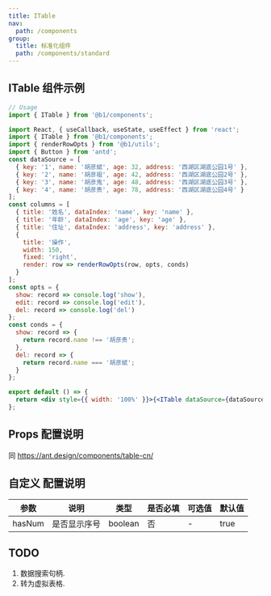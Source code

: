 ```yaml
---
title: ITable
nav:
  path: /components
group:
  title: 标准化组件
  path: /components/standard
---
```


## ITable 组件示例

```js
// Usage
import { ITable } from '@b1/components';
```

```jsx
import React, { useCallback, useState, useEffect } from 'react';
import { ITable } from '@b1/components';
import { renderRowOpts } from '@b1/utils';
import { Button } from 'antd';
const dataSource = [
  { key: '1', name: '胡彦斌', age: 32, address: '西湖区湖底公园1号' },
  { key: '2', name: '胡彦祖', age: 42, address: '西湖区湖底公园2号' },
  { key: '3', name: '胡彦鬼', age: 48, address: '西湖区湖底公园3号' },
  { key: '4', name: '胡彦贵', age: 78, address: '西湖区湖底公园4号' }
];
const columns = [
  { title: '姓名', dataIndex: 'name', key: 'name' },
  { title: '年龄', dataIndex: 'age', key: 'age' },
  { title: '住址', dataIndex: 'address', key: 'address' },
  {
    title: '操作',
    width: 150,
    fixed: 'right',
    render: row => renderRowOpts(row, opts, conds)
  }
];
const opts = {
  show: record => console.log('show'),
  edit: record => console.log('edit'),
  del: record => console.log('del')
};
const conds = {
  show: record => {
    return record.name !== '胡彦贵';
  },
  del: record => {
    return record.name === '胡彦斌';
  }
};

export default () => {
  return <div style={{ width: '100%' }}>{<ITable dataSource={dataSource} columns={columns} />}</div>;
};
```

## Props 配置说明

同 https://ant.design/components/table-cn/

## 自定义 配置说明

| 参数   | 说明         | 类型    | 是否必填 | 可选值 | 默认值 |
| ------ | ------------ | ------- | -------- | ------ | ------ |
| hasNum | 是否显示序号 | boolean | 否       | -      | true   |

## TODO

1. 数据搜索句柄.
2. 转为虚拟表格.
